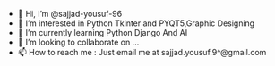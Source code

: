 - 👋 Hi, I’m @sajjad-yousuf-96
- 👀 I’m interested in Python Tkinter and PYQT5,Graphic Designing
- 🌱 I’m currently learning Python Django And AI
- 💞️ I’m looking to collaborate on ...
- 📫 How to reach me : Just email me at sajjad.yousuf.9^@gmail.com
